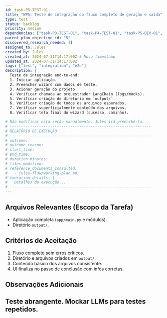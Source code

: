 ```yaml
---
id: task-P5-TEST-01
title: "WP5: Teste de integração do fluxo completo de geração e saída"
type: test
status: backlog
priority: medium
dependencies: ["task-P3-TEST-01", "task-P4-TEST-01", "task-P5-DEV-01", "task-P5-DEV-02"]
parent_plan_objective_id: "5"
discovered_research_needed: []
assigned_to: Jules
created_by: Jules
created_at: 2024-07-31T14:17:00Z # Novo timestamp
updated_at: 2024-07-31T14:17:00Z
tags: ["test", "integration", "e2e"]
description: |
  Teste de integração end-to-end:
  1. Iniciar aplicação.
  2. Preencher wizard com dados de teste.
  3. Acionar geração do projeto.
  4. Verificar chamada ao orquestrador LangChain (logs/mocks).
  5. Verificar criação de diretório em `output/`.
  6. Verificar criação de todos os arquivos esperados.
  7. Verificar superficialmente conteúdo dos arquivos.
  8. Verificar tela final do wizard (sucesso, caminho).

# Não modificar esta seção manualmente. Jules irá preenchê-la.
# ---------------------------------------------------------------
# RELATÓRIO DE EXECUÇÃO
# ---------------------------------------------------------------
# outcome:
# outcome_reason:
# start_time:
# end_time:
# duration_minutes:
# files_modified:
# reference_documents_consulted:
#   - jules-flow/working-plan.md
# execution_details: |
#   Detalhes da execução...
# ---------------------------------------------------------------
---
```


## Arquivos Relevantes (Escopo da Tarefa)
* Aplicação completa (`app/main.py` e módulos).
* Diretório `output/`.

## Critérios de Aceitação
1. Fluxo completo sem erros críticos.
2. Diretório e arquivos criados em `output/`.
3. Conteúdo básico dos arquivos consistente.
4. UI finaliza no passo de conclusão com infos corretas.

## Observações Adicionais
Teste abrangente. Mockar LLMs para testes repetidos.
---
